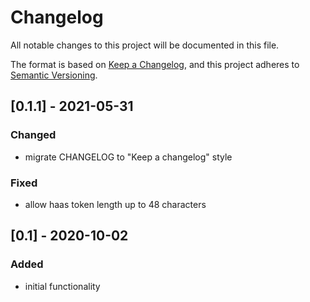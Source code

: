 # Changelog
All notable changes to this project will be documented in this file.

The format is based on [Keep a Changelog](https://keepachangelog.com/en/1.0.0/),
and this project adheres to [Semantic Versioning](https://semver.org/spec/v2.0.0.html).

## [0.1.1] - 2021-05-31
### Changed
- migrate CHANGELOG to "Keep a changelog" style

### Fixed
- allow haas token length up to 48 characters

## [0.1] - 2020-10-02
### Added
- initial functionality

